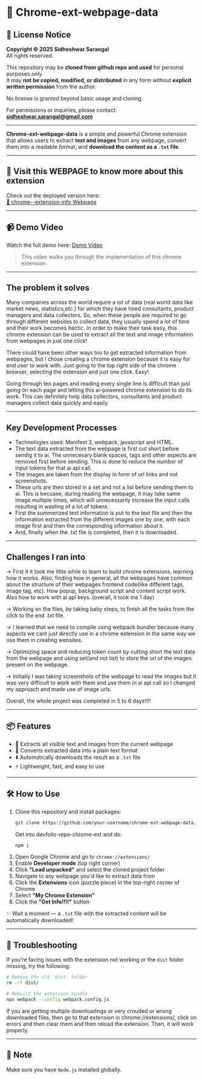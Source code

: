 # 🚀 Chrome-ext-webpage-data

## 📄 License Notice

**Copyright © 2025 Sidheshwar Sarangal**  
All rights reserved.

This repository may be **cloned from github repo and used** for personal purposes only.  
It may **not be copied, modified, or distributed** in any form without **explicit written permission** from the author.

No license is granted beyond basic usage and cloning.

For permissions or inquiries, please contact: **sidheshwar.sarangal@gmail.com**

---

**Chrome-ext-webpage-data** is a simple and powerful Chrome extension that allows users to extract **text and images** from any webpage, convert them into a readable format, and **download the content as a `.txt` file**.

---

## 🔗 Visit this WEBPAGE to know more about this extension

Check out the deployed version here:  
[🚀 chrome--extension-info Webpage](https://sidheshwarsarangal.github.io/ext-info-new/)

---

## 📹 Demo Video

Watch the full demo here: [Demo Video](https://drive.google.com/file/d/1f2CwP2pccsIQBOZEgyDaVbZBqgbGYzej/view?usp=sharing)

> This video walks you through the implementation of this chrome extension.

---

## The problem it solves

Many companies across the world require a lot of data (real world data like market news, statistics,etc.) for which they have hired consultants, product managers and data collectors. So, when these people are required to go through different websites to collect data, they usually spend a lot of time and their work becomes hectic. In order to make their task easy, this chrome extension can be used to extract all the text and image information from webpages in just one click!

There could have been other ways too to get extracted information from webpages, but I chose creating a chrome extension because it is easy for end user to work with. Just going to the top right side of the chrome browser, selecting the extension and just one click. Easy!

Going through ten pages and reading every single line is difficult than just going on each page and letting this ai-powered chrome extension to do its work. This can definitely help data collectors, consultants and product managers collect data quickly and easily.

---

## Key Development Processes
- Technologies used: Manifest 3, webpack, javascript and HTML.
- The text data extracted from the webpage is first cut short before sendig it to ai. The unnecesary blank spaces, tags and other aspects are removed first before sending. This is done to reduce the number of input tokens for that ai api call.
- The images are taken from the display in form of url links and not screenshots.
- These urls are then stored in a set and not a list before sending them to ai. This is becuase, during reading the webpage, it may take same image multiple times, which will unnecessarily increase the input calls resulting in wasting of a lot of tokens.
- First the summerized text information is put to the text file and then the information extracted from the different images one by one, with each image first and then the corresponding information about it.
- And, finally when the .txt file is completed, then it is downloaded.

---

## Challenges I ran into

-> First it it took me little while to learn to build chrome extensions, learning how it works. Also, finding how in general, all the webpages have common about the structure of their webpages frontend code(like different tags, image tag, etc). How popup, background script and content script work. Also how to work with ai api keys. (overall, it took me 1 day)

-> Working on the files, by taking baby steps, to finish all the tasks from the click to the end .txt file.

-> I learned that we need to compile using webpack bundler because many aspects we cant just directly use in a chrome extension in the same way we use them in creating websites.

-> Optimizing space and reducing token count by cutting short the text data from the webpage and using set(and not list) to store the url of the images present on the webpage.

-> Initially I was taking screenshots of the webpage to read the images but it was very difficult to work with them and use them in ai api call so I changed my approach and made use of image urls.

Overall, the whole project was completed in 5 to 6 days!!!!

---

## 📦 Features

- 📝 Extracts all visible text and images from the current webpage  
- 📁 Converts extracted data into a plain text format  
- ⬇️ Automatically downloads the result as a `.txt` file  
- ⚡️ Lightweight, fast, and easy to use

---

## 🛠️ How to Use

1. Clone this repository and install packages:
   ```bash
   git clone https://github.com/your-username/chrome-ext-webpage-data.git
   ```
   Get into devfolio-repo-chrome-ext and do:
   ```bash
   npm i
   ```
2. Open Google Chrome and go to `chrome://extensions/`
3. Enable **Developer mode** (top right corner)
4. Click **"Load unpacked"** and select the cloned project folder
5. Navigate to any webpage you'd like to extract data from
6. Click the **Extensions** icon (puzzle piece) in the top-right corner of Chrome
7. Select **"My Chrome Extension"**
8. Click the **"Get Info!!!!"** button

✨ Wait a moment — a `.txt` file with the extracted content will be automatically downloaded!

---

## 🧹 Troubleshooting

If you're facing issues with the extension not working or the `dist` folder missing, try the following:

```bash
# Remove the old 'dist' folder
rm -rf dist/

# Rebuild the extension bundle
npx webpack --config webpack.config.js
```
If you are getting multiple downloadings or very crouded or wrong downloaded files, then go to that extension in chrome://extensions/, click on errors and then clear them and then reload the extension. Then, it will work properly.

---

## 📌 Note

Make sure you have `Node.js` installed globally.
